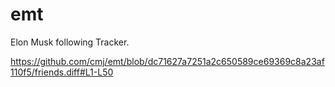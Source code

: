 # emt
Elon Musk following Tracker.

https://github.com/cmj/emt/blob/dc71627a7251a2c650589ce69369c8a23af110f5/friends.diff#L1-L50
